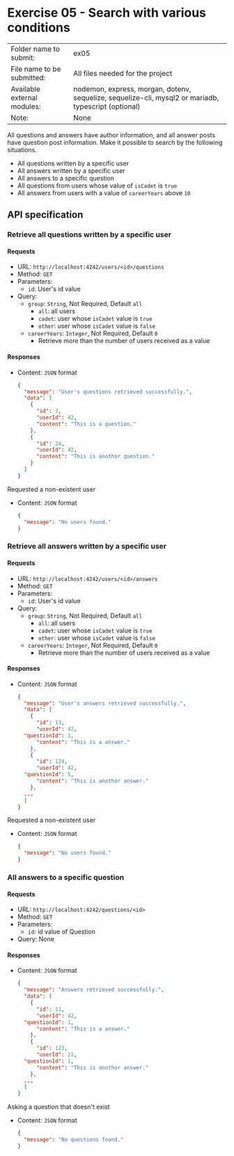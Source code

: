 # Exercise 05 - Search with various conditions

|                         |                                                                                                        |
| :---------------------- | ------------------------------------------------------------------------------------------------------ |
| Folder name to submit: | ex05 |
| File name to be submitted: | All files needed for the project |
| Available external modules: | nodemon, express, morgan, dotenv, sequelize, sequelize-cli, mysql2 or mariadb, typescript (optional) |
| Note: | None |

All questions and answers have author information, and all answer posts have question post information.
Make it possible to search by the following situations.

- All questions written by a specific user
- All answers written by a specific user
- All answers to a specific question
- All questions from users whose value of `isCadet` is `true`
- All answers from users with a value of `careerYears` above `10`

## API specification

### Retrieve all questions written by a specific user

#### Requests

- URL: `http://localhost:4242/users/<id>/questions`
- Method: `GET`
- Parameters:
  - `id`: User's id value
- Query:
  - `group`: `String`, Not Required, Default `all`
    - `all`: all users
    - `cadet`: user whose `isCadet` value is `true`
    - `other`: user whose `isCadet` value is `false`
  - `careerYears`: `Integer`, Not Required, Default `0`
    - Retrieve more than the number of users received as a value

#### Responses

- Content: `JSON` format

  ```json
  {
    "message": "User's questions retrieved successfully.",
    "data": [
      {
        "id": 3,
        "userId": 42,
        "content": "This is a question."
      },
      {
        "id": 24,
        "userId": 42,
        "content": "This is anothor question."
      }
    ]
  }
  ```

Requested a non-existent user

- Content: `JSON` format

  ```json
  {
    "message": "No users found."
  }
  ```

### Retrieve all answers written by a specific user

#### Requests

- URL: `http://localhost:4242/users/<id>/answers`
- Method: `GET`
- Parameters:
  - `id`: User's id value
- Query:
  - `group`: `String`, Not Required, Default `all`
    - `all`: all users
    - `cadet`: user whose `isCadet` value is `true`
    - `other`: user whose `isCadet` value is `false`
  - `careerYears`: `Integer`, Not Required, Default `0`
    - Retrieve more than the number of users received as a value

#### Responses

- Content: `JSON` format

  ```json
  {
    "message": "User's answers retrieved successfully.",
    "data": [
      {
        "id": 13,
        "userId": 42,
  	"questionId": 1,
        "content": "This is a answer."
      },
      {
        "id": 124,
        "userId": 42,
  	"questionId": 5,
        "content": "This is anothor answer."
      },
    ...
    ]
  }
  ```

Requested a non-existent user

- Content: `JSON` format

  ```json
  {
    "message": "No users found."
  }
  ```

### All answers to a specific question

#### Requests

- URL: `http://localhost:4242/questions/<id>`
- Method: `GET`
- Parameters:
  - `id`: id value of Question
- Query: None

#### Responses

- Content: `JSON` format

  ```json
  {
    "message": "Answers retrieved successfully.",
    "data": [
      {
        "id": 11,
        "userId": 42,
  	"questionId": 1,
        "content": "This is a answer."
      },
      {
        "id": 123,
        "userId": 21,
  	"questionId": 1,
        "content": "This is anothor answer."
      },
    ...
    ]
  }
  ```

Asking a question that doesn't exist

- Content: `JSON` format

  ```json
  {
    "message": "No questions found."
  }
  ```